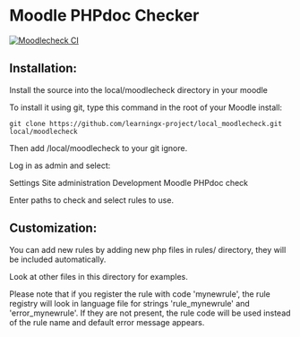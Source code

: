 Moodle PHPdoc Checker
=====================

[![Moodlecheck CI](https://github.com/moodlehq/moodle-local_moodlecheck/actions/workflows/ci.yml/badge.svg)](https://github.com/moodlehq/moodle-local_moodlecheck/actions/workflows/ci.yml)

Installation:
-------------

Install the source into the local/moodlecheck directory in your moodle


To install it using git, type this command in the root of your Moodle install:

    git clone https://github.com/learningx-project/local_moodlecheck.git local/moodlecheck

Then add /local/moodlecheck to your git ignore.

Log in as admin and select:

Settings
  Site administration
    Development
      Moodle PHPdoc check

Enter paths to check and select rules to use.

Customization:
--------------

You can add new rules by adding new php files in rules/ directory,
they will be included automatically.

Look at other files in this directory for examples.

Please note that if you register the rule with code 'mynewrule',
the rule registry will look in language file for strings
'rule_mynewrule' and 'error_mynewrule'. If they are not present,
the rule code will be used instead of the rule name and
default error message appears.
